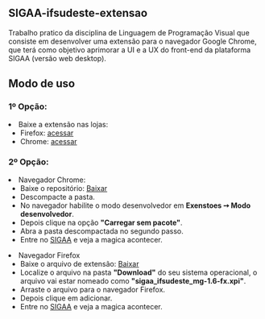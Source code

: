 <h2>SIGAA-ifsudeste-extensao</h2>
Trabalho pratico da disciplina de Linguagem de Programação Visual que consiste em desenvolver uma extensão para o navegador Google Chrome, que terá como objetivo aprimorar a UI e a UX do front-end da plataforma SIGAA (versão web desktop).
</br>
<h2>Modo de uso</h2>
<h3>1º Opção:</h3>
<li>Baixe a extensão nas lojas:
  <ul>
    <li>Firefox: <a href="https://addons.mozilla.org/pt-BR/firefox/addon/sigaa-ifsudeste-mg/">acessar</a></li>
    <li>Chrome: <a href="https://chrome.google.com/webstore/detail/sigaa-ifsudeste-mg/beadbogpcinefmgiilnogaplgchelene">acessar</a></li>
  </ul>
</li>
<h3>2º Opção:</h3>
<li>Navegador Chrome:
  <ul>
    <li>Baixe o repositório: <a href="https://github.com/matheuswr89/SIGAA-ifsudeste-extensao/archive/refs/heads/main.zip">Baixar</a></li>
    <li>Descompacte a pasta.</li>
    <li>No navegador habilite o modo desenvolvedor em <b>Exenstoes ➙ Modo desenvolvedor</b>.</li>
    <li>Depois clique na opção <b>"Carregar sem pacote"</b>.</li>
    <li>Abra a pasta descompactada no segundo passo.</li>
    <li>Entre no <a href="https://sig.ifsudestemg.edu.br">SIGAA</a> e veja a magica acontecer.</li>
  </ul>
</li>
<li>Navegador Firefox
  <ul>
    <li>Baixe o arquivo de extensão: <a href="https://github.com/matheuswr89/SIGAA-ifsudeste-extensao/raw/master/firefox/sigaa_ifsudeste_mg-1.6-fx.xpi">Baixar</a></li>
    <li>Localize o arquivo na pasta <b>"Download"</b> do seu sistema operacional, o arquivo vai estar nomeado como <b>"sigaa_ifsudeste_mg-1.6-fx.xpi"</b>.</li>
    <li>Arraste o arquivo para o navegador Firefox.</li>
    <li>Depois clique em adicionar.</li>
    <li>Entre no <a href="https://sig.ifsudestemg.edu.br">SIGAA</a> e veja a magica acontecer.</li>
  </ul>
</li>